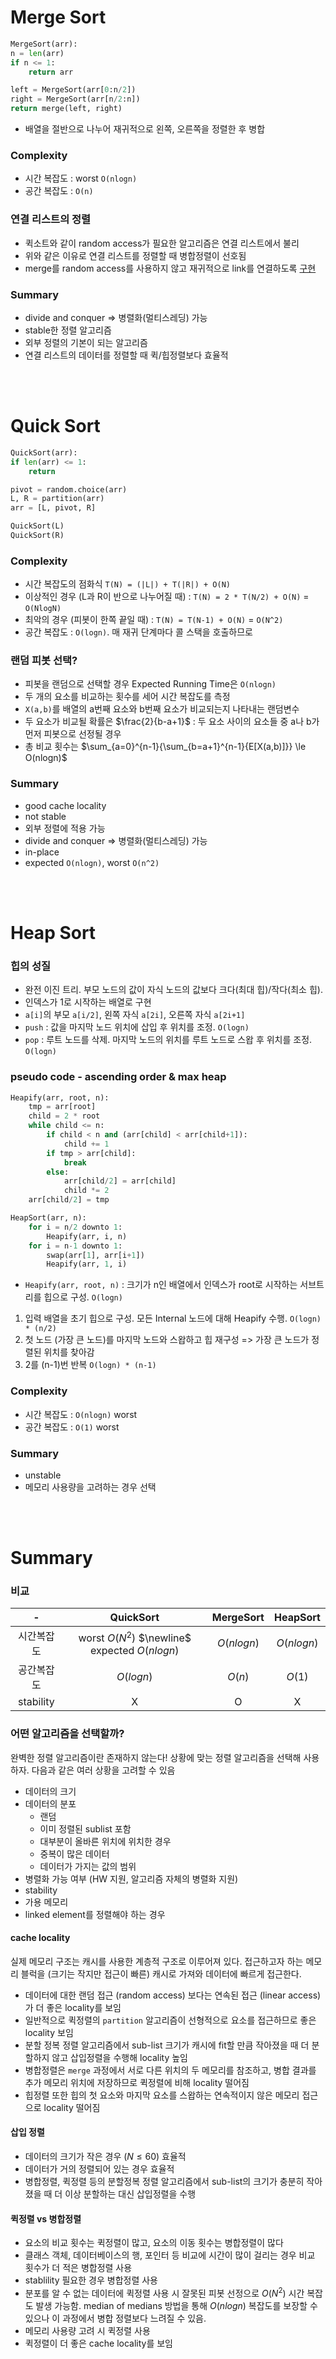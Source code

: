 # Merge Sort
```python
MergeSort(arr):
n = len(arr)
if n <= 1:
    return arr

left = MergeSort(arr[0:n/2])
right = MergeSort(arr[n/2:n])
return merge(left, right)
```
* 배열을 절반으로 나누어 재귀적으로 왼쪽, 오른쪽을 정렬한 후 병합

### Complexity
* 시간 복잡도 : worst `O(nlogn)`
* 공간 복잡도 : `O(n)`


### 연결 리스트의 정렬
* 퀵소트와 같이 random access가 필요한 알고리즘은 연결 리스트에서 불리
* 위와 같은 이유로 연결 리스트를 정렬할 때 병합정렬이 선호됨
* merge를 random access를 사용하지 않고 재귀적으로 link를 연결하도록 [구현](https://www.geeksforgeeks.org/merge-sort-for-linked-list/)


### Summary
* divide and conquer  => 병렬화(멀티스레딩) 가능
* stable한 정렬 알고리즘
* 외부 정렬의 기본이 되는 알고리즘
* 연결 리스트의 데이터를 정렬할 때 퀵/힙정렬보다 효율적

<br/>
<br/>

# Quick Sort
```python
QuickSort(arr):
if len(arr) <= 1:
    return

pivot = random.choice(arr)
L, R = partition(arr)
arr = [L, pivot, R]

QuickSort(L)
QuickSort(R)
```

### Complexity
* 시간 복잡도의 점화식 `T(N) = (|L|) + T(|R|) + O(N)`
* 이상적인 경우 (L과 R이 반으로 나누어질 때) : `T(N) = 2 * T(N/2) + O(N)` = `O(NlogN)`
* 최악의 경우 (피봇이 한쪽 끝일 때) : `T(N) = T(N-1) + O(N)` = `O(N^2)`
* 공간 복잡도 : `O(logn)`. 매 재귀 단계마다 콜 스택을 호출하므로

### 랜덤 피봇 선택?
* 피봇을 랜덤으로 선택할 경우 Expected Running Time은 `O(nlogn)`
* 두 개의 요소를 비교하는 횟수를 세어 시간 복잡도를 측정
* `X(a,b)`를 배열의 a번째 요소와 b번째 요소가 비교되는지 나타내는 랜덤변수
* 두 요소가 비교될 확률은 $\frac{2}{b-a+1}$ : 두 요소 사이의 요소들 중 a나 b가 먼저 피봇으로 선정될 경우
* 총 비교 횟수는 $\sum_{a=0}^{n-1}{\sum_{b=a+1}^{n-1}{E[X(a,b)]}} \le O(nlogn)$



### Summary
* good cache locality
* not stable
* 외부 정렬에 적용 가능
* divide and conquer => 병렬화(멀티스레딩) 가능
* in-place
* expected `O(nlogn)`, worst `O(n^2)`

<br/>
<br/>

# Heap Sort
### 힙의 성질
* 완전 이진 트리. 부모 노드의 값이 자식 노드의 값보다 크다(최대 힙)/작다(최소 힙).
* 인덱스가 1로 시작하는 배열로 구현
* `a[i]`의 부모 `a[i/2]`, 왼쪽 자식 `a[2i]`, 오른쪽 자식 `a[2i+1]`
* `push` : 값을 마지막 노드 위치에 삽입 후 위치를 조정. `O(logn)`
* `pop` : 루트 노드를 삭제. 마지막 노드의 위치를 루트 노드로 스왑 후 위치를 조정. `O(logn)`

### pseudo code - ascending order & max heap
```python
Heapify(arr, root, n):
    tmp = arr[root]
    child = 2 * root
    while child <= n:
        if child < n and (arr[child] < arr[child+1]):
            child += 1
        if tmp > arr[child]:
            break
        else:
            arr[child/2] = arr[child]
            child *= 2
    arr[child/2] = tmp

HeapSort(arr, n):
    for i = n/2 downto 1:
        Heapify(arr, i, n)
    for i = n-1 downto 1:
        swap(arr[1], arr[i+1])
        Heapify(arr, 1, i)
```
* `Heapify(arr, root, n)` : 크기가 n인 배열에서 인덱스가 root로 시작하는 서브트리를 힙으로 구성. `O(logn)`
1. 입력 배열을 초기 힙으로 구성. 모든 Internal 노드에 대해 Heapify 수행. `O(logn) * (n/2)`
2. 첫 노드 (가장 큰 노드)를 마지막 노드와 스왑하고 힙 재구성 => 가장 큰 노드가 정렬된 위치를 찾아감
3. 2를 (n-1)번 반복 `O(logn) * (n-1)`

### Complexity
* 시간 복잡도 : `O(nlogn)` worst
* 공간 복잡도 : `O(1)` worst

### Summary
* unstable
* 메모리 사용량을 고려하는 경우 선택

<br/>
<br/>

# Summary
### 비교
|-|QuickSort|MergeSort|HeapSort|
|:--:|:--:|:--:|:--:|
|시간복잡도|worst $O(N^2)$ $\newline$ expected $O(nlogn)$|$O(nlogn)$|$O(nlogn)$|
|공간복잡도|$O(logn)$|$O(n)$|$O(1)$|
|stability|X|O|X|



### 어떤 알고리즘을 선택할까?
완벽한 정렬 알고리즘이란 존재하지 않는다! 상황에 맞는 정렬 알고리즘을 선택해 사용하자. 다음과 같은 여러 상황을 고려할 수 있음

* 데이터의 크기
* 데이터의 분포
    * 랜덤
    * 이미 정렬된 sublist 포함
    * 대부분이 올바른 위치에 위치한 경우
    * 중복이 많은 데이터
    * 데이터가 가지는 값의 범위
* 병렬화 가능 여부 (HW 지원, 알고리즘 자체의 병렬화 지원)
* stability
* 가용 메모리
* linked element를 정렬해야 하는 경우

#### cache locality
실제 메모리 구조는 캐시를 사용한 계층적 구조로 이루어져 있다. 접근하고자 하는 메모리 블럭을 (크기는 작지만 접근이 빠른) 캐시로 가져와 데이터에 빠르게 접근한다.

* 데이터에 대한 랜덤 접근 (random access) 보다는 연속된 접근 (linear access) 가 더 좋은 locality를 보임
* 일반적으로 퀵정렬의 `partition` 알고리즘이 선형적으로 요소를 접근하므로 좋은 locality 보임
* 분할 정복 정렬 알고리즘에서 sub-list 크기가 캐시에 fit할 만큼 작아졌을 때 더 분할하지 않고 삽입정렬을 수행해 locality 높임
* 병합정렬은 `merge` 과정에서 서로 다른 위치의 두 메모리를 참조하고, 병합 결과를 추가 메모리 위치에 저장하므로 퀵정렬에 비해 locality 떨어짐
* 힙정렬 또한 힙의 첫 요소와 마지막 요소를 스왑하는 연속적이지 않은 메모리 접근으로 locality 떨어짐

#### 삽입 정렬
* 데이터의 크기가 작은 경우 ($N \le 60$) 효율적
* 데이터가 거의 정렬되어 있는 경우 효율적
* 병합정렬, 퀵정렬 등의 분할정복 정렬 알고리즘에서 sub-list의 크기가 충분히 작아졌을 때 더 이상 분할하는 대신 삽입정렬을 수행

#### 퀵정렬 vs 병합정렬
* 요소의 비교 횟수는 퀵정렬이 많고, 요소의 이동 횟수는 병합정렬이 많다
* 클래스 객체, 데이터베이스의 행, 포인터 등 비교에 시간이 많이 걸리는 경우 비교 횟수가 더 적은 병합정렬 사용
* stablility 필요한 경우 병합정렬 사용
* 분포를 알 수 없는 데이터에 퀵정렬 사용 시 잘못된 피봇 선정으로 $O(N^2)$ 시간 복잡도 발생 가능함. median of medians 방법을 통해 $O(nlogn)$ 복잡도를 보장할 수 있으나 이 과정에서 병합 정렬보다 느려질 수 있음.
* 메모리 사용량 고려 시 퀵정렬 사용
* 퀵정렬이 더 좋은 cache locality를 보임